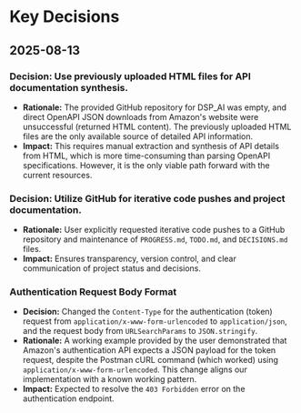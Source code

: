 # Key Decisions

## 2025-08-13

### Decision: Use previously uploaded HTML files for API documentation synthesis.

- **Rationale:** The provided GitHub repository for DSP_AI was empty, and direct OpenAPI JSON downloads from Amazon's website were unsuccessful (returned HTML content). The previously uploaded HTML files are the only available source of detailed API information.
- **Impact:** This requires manual extraction and synthesis of API details from HTML, which is more time-consuming than parsing OpenAPI specifications. However, it is the only viable path forward with the current resources.

### Decision: Utilize GitHub for iterative code pushes and project documentation.

- **Rationale:** User explicitly requested iterative code pushes to a GitHub repository and maintenance of `PROGRESS.md`, `TODO.md`, and `DECISIONS.md` files.
- **Impact:** Ensures transparency, version control, and clear communication of project status and decisions.



### Authentication Request Body Format
- **Decision:** Changed the `Content-Type` for the authentication (token) request from `application/x-www-form-urlencoded` to `application/json`, and the request body from `URLSearchParams` to `JSON.stringify`.
- **Rationale:** A working example provided by the user demonstrated that Amazon's authentication API expects a JSON payload for the token request, despite the Postman cURL command (which worked) using `application/x-www-form-urlencoded`. This change aligns our implementation with a known working pattern.
- **Impact:** Expected to resolve the `403 Forbidden` error on the authentication endpoint.


